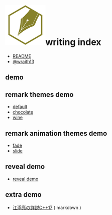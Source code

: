 # ![](writinghex.128.png)writing index

<!--[TITLE] writing index -->
<!--[THEME] theme/default.css -->
<!--[STYLE]
h1
{
    margin-bottom:48px;
}
h1 img
{
    margin-bottom:-48px;
}
.reveal section h1 img
{
    margin-bottom: -8px;
    border-style: none;
    background-color: transparent;
    box-shadow: inherit;
    margin-right: 24px;
}
-->
<!--[REMARK-CONFIG]
{
    "ratio": "16:9"
}
-->

- [README](README.md)
- [@wraith13](wraith13.md)

## demo

<!--[NOMD/]

- [remark themes demo](#remark-themes-demo)
- [remark animation themes demo](#remark-animation-themes-demo)
- [reveal demo](#reveal-demo)
- [extra demo](#extra-demo)

-->

## remark themes demo

- [default](demo/default.md)
- [chocolate](demo/chocolate.md)
- [wine](demo/wine.md)

## remark animation themes demo

- [fade](demo/fade.md)
- [slide](demo/slide.md)

## reveal demo

- [reveal demo](demo/reveal.md)

## extra demo

- [江添亮の詳説C++17](demo/cpp17book.md.txt) ( markdown )
